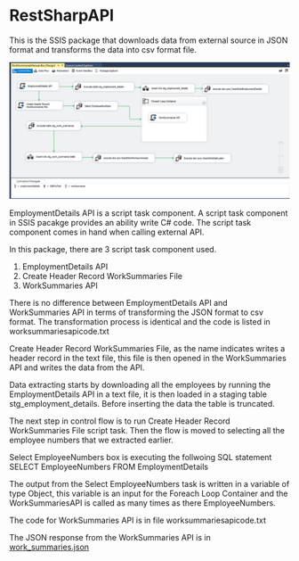 # RestSharpAPI

This is the SSIS package that downloads data from external source in JSON format and transforms the data into csv format file.

<img src="/worksummariesAPIgraph.PNG"  style="max-width:100%;">

EmploymentDetails API is a script task component. A script task component in SSIS pacakge
provides an ability write C# code. The script task component comes in hand when calling
external API.

In this package, there are 3 script task component used.

<ol>
  <li>EmploymentDetails API</li>
  <li>Create Header Record WorkSummaries File</li>
  <li>WorkSummaries API</li>
</ol>

There is no difference between EmploymentDetails API and WorkSummaries API
in terms of transforming the JSON format to csv format. The transformation process is identical and the code is listed in worksummariesapicode.txt

Create Header Record WorkSummaries File, as the name indicates writes a header record in the
text file, this file is then opened in the WorkSummaries API and writes the data from the API.

Data extracting starts by downloading all the employees by running the
EmploymentDetails API in a text file, it is then loaded in a staging table stg_employment_details. Before inserting the data the table is truncated.

The next step in control flow is to run Create Header Record WorkSummaries File script task.
Then the flow is moved to selecting all the employee numbers that we extracted earlier.

Select EmployeeNumbers box is executing the follwoing SQL statement <br>
SELECT EmployeeNumbers
FROM EmploymentDetails

The output from the Select EmployeeNumbers task is written in a variable of type Object, this variable is an input for the Foreach Loop Container and the WorkSummariesAPI is called
as many times as there EmployeeNumbers.

The code for WorkSummaries API is in file worksummariesapicode.txt

The JSON response from the WorkSummaries API is in <a class="js-navigation-open link-gray-dark" title="work_summaries.json" href="/masoodqq/RestSharpAPI/blob/main/work_summaries.json">work_summaries.json</a>

